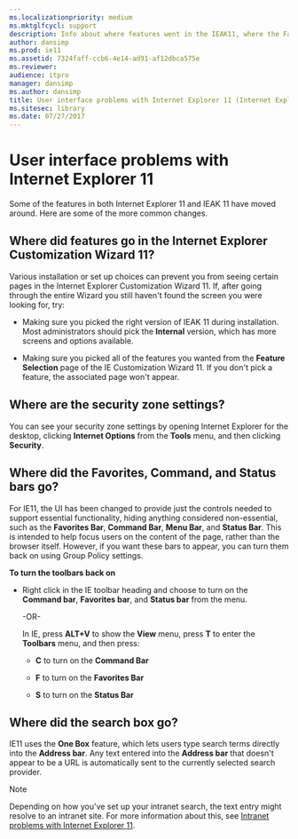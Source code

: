 ```yaml
---
ms.localizationpriority: medium
ms.mktglfcycl: support
description: Info about where features went in the IEAK11, where the Favorites, Command, and Status bars went, and where the search bar went.
author: dansimp
ms.prod: ie11
ms.assetid: 7324faff-ccb6-4e14-ad91-af12dbca575e
ms.reviewer: 
audience: itpro
manager: dansimp
ms.author: dansimp
title: User interface problems with Internet Explorer 11 (Internet Explorer 11 for IT Pros)
ms.sitesec: library
ms.date: 07/27/2017
---
```



# User interface problems with Internet Explorer 11
Some of the features in both Internet Explorer 11 and IEAK 11 have moved around. Here are some of the more common changes.

## Where did features go in the Internet Explorer Customization Wizard 11?
Various installation or set up choices can prevent you from seeing certain pages in the Internet Explorer Customization Wizard 11. If, after going through the entire Wizard you still haven't found the screen you were looking for, try:

-   Making sure you picked the right version of IEAK 11 during installation. Most administrators should pick the **Internal** version, which has more screens and options available.

-   Making sure you picked all of the features you wanted from the **Feature Selection** page of the IE Customization Wizard 11. If you don't pick a feature, the associated page won't appear.

## Where are the security zone settings?
You can see your security zone settings by opening Internet Explorer for the desktop, clicking **Internet Options** from the **Tools** menu, and then clicking **Security**.

## Where did the Favorites, Command, and Status bars go?
For IE11, the UI has been changed to provide just the controls needed to support essential functionality, hiding anything considered non-essential, such as the **Favorites Bar**, **Command Bar**, **Menu Bar**, and **Status Bar**. This is intended to help focus users on the content of the page, rather than the browser itself. However, if you want these bars to appear, you can turn them back on using Group Policy settings.

 **To turn the toolbars back on**

- Right click in the IE toolbar heading and choose to turn on the **Command bar**, **Favorites bar**, and **Status bar** from the menu.
  <p>-OR-<p>
  In IE, press <strong>ALT+V</strong> to show the <strong>View</strong> menu, press <strong>T</strong> to enter the <strong>Toolbars</strong> menu, and then press:

  -   **C** to turn on the **Command Bar**

  -   **F** to turn on the **Favorites Bar**

  -   **S** to turn on the **Status Bar**

## Where did the search box go?
IE11 uses the **One Box** feature, which lets users type search terms directly into the **Address bar**. Any text entered into the **Address bar** that doesn't appear to be a URL is automatically sent to the currently selected search provider.

>[!NOTE]
>Depending on how you've set up your intranet search, the text entry might resolve to an intranet site. For more information about this, see  [Intranet problems with Internet Explorer 11](intranet-problems-and-ie11.md).

 

 

 



